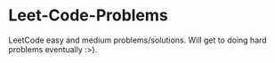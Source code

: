 # Leet-Code-Problems
LeetCode easy and medium problems/solutions. Will get to doing hard problems eventually :>).
